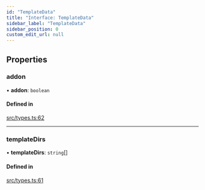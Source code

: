 ```yaml
---
id: "TemplateData"
title: "Interface: TemplateData"
sidebar_label: "TemplateData"
sidebar_position: 0
custom_edit_url: null
---
```


## Properties

### addon

• **addon**: `boolean`

#### Defined in

[src/types.ts:62](https://github.com/pantheon-systems/decoupled-kit-js/blob/89c6e8b8e/packages/create-pantheon-decoupled-kit/src/types.ts#L62)

___

### templateDirs

• **templateDirs**: `string`[]

#### Defined in

[src/types.ts:61](https://github.com/pantheon-systems/decoupled-kit-js/blob/89c6e8b8e/packages/create-pantheon-decoupled-kit/src/types.ts#L61)
